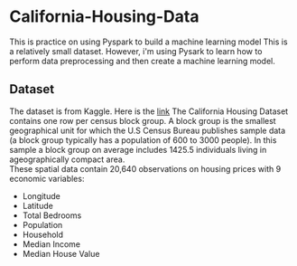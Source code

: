 # California-Housing-Data
This is practice on using Pyspark to build a machine learning model
This is a relatively small dataset. However, i'm using Pysark to learn how to perform data preprocessing and then create a machine learning model. 


## Dataset
The dataset is from Kaggle. Here is the <a href="https://www.kaggle.com/datasets/fatmakursun/hausing-data">link</a>
The California Housing Dataset contains one row per census block group. A block group is the smallest geographical unit for which the U.S Census Bureau publishes sample data (a block group typically has a population of 600 to 3000 people). In this sample a block group on average includes 1425.5 individuals living in ageographically compact area. <br>
These spatial data contain 20,640 observations on housing prices with 9 economic variables:<br>
* Longitude
* Latitude
* Total Bedrooms
* Population
* Household
* Median Income
* Median House Value